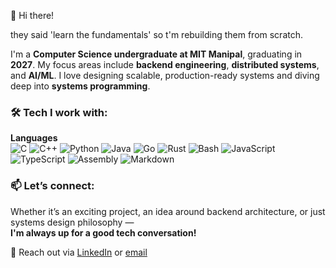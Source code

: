 👋 Hi there!

they said 'learn the fundamentals' so t'm rebuilding them from scratch.

I'm a **Computer Science undergraduate at MIT Manipal**, graduating in **2027**. My focus areas include **backend engineering**, **distributed systems**, and **AI/ML**. I love designing scalable, production-ready systems and diving deep into **systems programming**.



### 🛠 Tech I work with:

**Languages**  
![C](https://img.shields.io/badge/C-00599C?style=flat&logo=c&logoColor=white)
![C++](https://img.shields.io/badge/C++-00599C?style=flat&logo=cplusplus&logoColor=white)
![Python](https://img.shields.io/badge/Python-3776AB?style=flat&logo=python&logoColor=white)
![Java](https://img.shields.io/badge/Java-007396?style=flat&logo=java&logoColor=white)
![Go](https://img.shields.io/badge/Go-00ADD8?style=flat&logo=go&logoColor=white)
![Rust](https://img.shields.io/badge/Rust-000000?style=flat&logo=rust&logoColor=white)
![Bash](https://img.shields.io/badge/Shell-4EAA25?style=flat&logo=gnu-bash&logoColor=white)
![JavaScript](https://img.shields.io/badge/JavaScript-F7DF1E?style=flat&logo=javascript&logoColor=black)
![TypeScript](https://img.shields.io/badge/TypeScript-3178C6?style=flat&logo=typescript&logoColor=white)
![Assembly](https://img.shields.io/badge/Assembly-525252?style=flat&logoColor=white)
![Markdown](https://img.shields.io/badge/Markdown-000000?style=flat&logo=markdown&logoColor=white)



### 📫 Let’s connect:
Whether it’s an exciting project, an idea around backend architecture, or just systems design philosophy —  
**I'm always up for a good tech conversation!**  

📩 Reach out via [LinkedIn](https://www.linkedin.com/in/divyanshsirohi/) or [email](mailto:sirohidivyansh@gmail.com)

